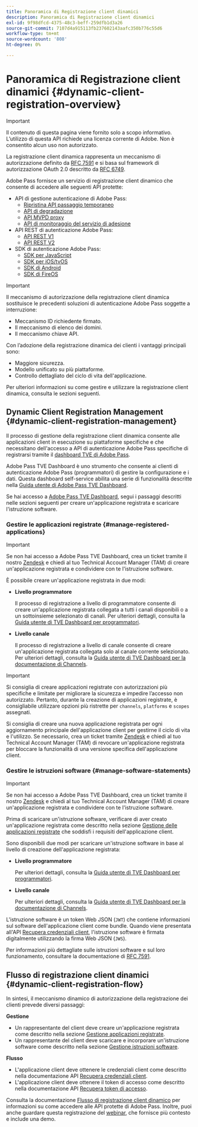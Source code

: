 ```yaml
---
title: Panoramica di Registrazione client dinamici
description: Panoramica di Registrazione client dinamici
exl-id: 9f98dfcd-4375-48c3-beff-259dfb1d3a26
source-git-commit: 7107d4a915113fb237602143aafc350b776c55d6
workflow-type: tm+mt
source-wordcount: '808'
ht-degree: 0%

---
```


# Panoramica di Registrazione client dinamici {#dynamic-client-registration-overview}

>[!IMPORTANT]
>
> Il contenuto di questa pagina viene fornito solo a scopo informativo. L’utilizzo di questa API richiede una licenza corrente di Adobe. Non è consentito alcun uso non autorizzato.

La registrazione client dinamica rappresenta un meccanismo di autorizzazione definito da [RFC 7591](https://datatracker.ietf.org/doc/html/rfc7591) e si basa sul framework di autorizzazione OAuth 2.0 descritto da [RFC 6749](https://datatracker.ietf.org/doc/html/rfc6749).

Adobe Pass fornisce un servizio di registrazione client dinamico che consente di accedere alle seguenti API protette:

* API di gestione autenticazione di Adobe Pass:
   * [Ripristina API passaggio temporaneo](../reset-temp-pass.md)
   * [API di degradazione](../degradation-api-overview.md)
   * [API MVPD proxy](../proxy-mvpd-webserv.md)
   * [API di monitoraggio del servizio di adesione](../entitlement-service-monitoring-api.md)
* API REST di autenticazione Adobe Pass:
   * [API REST V1](../rest-api-reference.md)
   * [API REST V2](../rest-api-v2/apis/rest-api-v2-apis-overview.md)
* SDK di autenticazione Adobe Pass:
   * [SDK per JavaScript](../javascript-sdk-api-reference.md)
   * [SDK per iOS/tvOS](../iostvos-sdk-api-reference.md)
   * [SDK di Android](../android-sdk-api-reference.md)
   * [SDK di FireOS](../amazon-fireos-native-client-api-reference.md)

>[!IMPORTANT]
>
> Il meccanismo di autorizzazione della registrazione client dinamica sostituisce le precedenti soluzioni di autenticazione Adobe Pass soggette a interruzione:
>
> * Meccanismo ID richiedente firmato.
> * Il meccanismo di elenco dei domini.
> * Il meccanismo chiave API.

Con l’adozione della registrazione dinamica dei clienti i vantaggi principali sono:

* Maggiore sicurezza.
* Modello unificato su più piattaforme.
* Controllo dettagliato del ciclo di vita dell&#39;applicazione.

Per ulteriori informazioni su come gestire e utilizzare la registrazione client dinamica, consulta le sezioni seguenti.

## Dynamic Client Registration Management {#dynamic-client-registration-management}

Il processo di gestione della registrazione client dinamica consente alle applicazioni client in esecuzione su piattaforme specifiche e che necessitano dell&#39;accesso a API di autenticazione Adobe Pass specifiche di registrarsi tramite il [dashboard TVE di Adobe Pass](https://experience.adobe.com/#/pass/authentication).

Adobe Pass TVE Dashboard è uno strumento che consente ai clienti di autenticazione Adobe Pass (programmatori) di gestire la configurazione e i dati. Questa dashboard self-service abilita una serie di funzionalità descritte nella [Guida utente di Adobe Pass TVE Dashboard](../tve-dashboard/new-tve-dashboard/tve-dashboard-overview.md).

Se hai accesso a [Adobe Pass TVE Dashboard](https://experience.adobe.com/#/pass/authentication), segui i passaggi descritti nelle sezioni seguenti per creare un&#39;applicazione registrata e scaricare l&#39;istruzione software.

### Gestire le applicazioni registrate {#manage-registered-applications}

>[!IMPORTANT]
>
> Se non hai accesso a Adobe Pass TVE Dashboard, crea un ticket tramite il nostro [Zendesk](https://adobeprimetime.zendesk.com) e chiedi al tuo Technical Account Manager (TAM) di creare un&#39;applicazione registrata e condividere con te l&#39;istruzione software.

È possibile creare un&#39;applicazione registrata in due modi:

* **Livello programmatore**

  Il processo di registrazione a livello di programmatore consente di creare un&#39;applicazione registrata collegata a tutti i canali disponibili o a un sottoinsieme selezionato di canali. Per ulteriori dettagli, consulta la [Guida utente di TVE Dashboard per programmatori](../tve-dashboard/new-tve-dashboard/tve-dashboard-programmers.md).


* **Livello canale**

  Il processo di registrazione a livello di canale consente di creare un&#39;applicazione registrata collegata solo al canale corrente selezionato. Per ulteriori dettagli, consulta la [Guida utente di TVE Dashboard per la documentazione di Channels](../tve-dashboard/new-tve-dashboard/tve-dashboard-channels.md).

>[!IMPORTANT]
>
> Si consiglia di creare applicazioni registrate con autorizzazioni più specifiche e limitate per migliorare la sicurezza e impedire l’accesso non autorizzato. Pertanto, durante la creazione di applicazioni registrate, è consigliabile utilizzare opzioni più ristrette per `channels`, `platforms` e `scopes` assegnati.
>
> Si consiglia di creare una nuova applicazione registrata per ogni aggiornamento principale dell&#39;applicazione client per gestirne il ciclo di vita e l&#39;utilizzo. Se necessario, crea un ticket tramite [Zendesk](https://adobeprimetime.zendesk.com) e chiedi al tuo Technical Account Manager (TAM) di revocare un&#39;applicazione registrata per bloccare la funzionalità di una versione specifica dell&#39;applicazione client.

### Gestire le istruzioni software {#manage-software-statements}

>[!IMPORTANT]
>
> Se non hai accesso a Adobe Pass TVE Dashboard, crea un ticket tramite il nostro [Zendesk](https://adobeprimetime.zendesk.com) e chiedi al tuo Technical Account Manager (TAM) di creare un&#39;applicazione registrata e condividere con te l&#39;istruzione software.

Prima di scaricare un&#39;istruzione software, verificare di aver creato un&#39;applicazione registrata come descritto nella sezione [Gestione delle applicazioni registrate](#manage-registered-applications) che soddisfi i requisiti dell&#39;applicazione client.

Sono disponibili due modi per scaricare un&#39;istruzione software in base al livello di creazione dell&#39;applicazione registrata:

* **Livello programmatore**

  Per ulteriori dettagli, consulta la [Guida utente di TVE Dashboard per programmatori](../tve-dashboard/new-tve-dashboard/tve-dashboard-programmers.md).

* **Livello canale**

  Per ulteriori dettagli, consulta la [Guida utente di TVE Dashboard per la documentazione di Channels](../tve-dashboard/new-tve-dashboard/tve-dashboard-channels.md).

L&#39;istruzione software è un token Web JSON (`JWT`) che contiene informazioni sul software dell&#39;applicazione client come bundle. Quando viene presentata all&#39;API [Recupera credenziali client](./apis/dynamic-client-registration-apis-retrieve-client-credentials.md), l&#39;istruzione software è firmata digitalmente utilizzando la firma Web JSON (`JWS`).

Per informazioni più dettagliate sulle istruzioni software e sul loro funzionamento, consultare la documentazione di [RFC 7591](https://tools.ietf.org/html/rfc7591).

## Flusso di registrazione client dinamici  {#dynamic-client-registration-flow}

In sintesi, il meccanismo dinamico di autorizzazione della registrazione dei clienti prevede diversi passaggi:

**Gestione**

* Un rappresentante del client deve creare un&#39;applicazione registrata come descritto nella sezione [Gestione applicazioni registrate](#manage-registered-applications).
* Un rappresentante del client deve scaricare e incorporare un&#39;istruzione software come descritto nella sezione [Gestione istruzioni software](#manage-software-statements).

**Flusso**

* L&#39;applicazione client deve ottenere le credenziali client come descritto nella documentazione API [Recupera credenziali client](./apis/dynamic-client-registration-apis-retrieve-client-credentials.md).
* L&#39;applicazione client deve ottenere il token di accesso come descritto nella documentazione API [Recupera token di accesso](./apis/dynamic-client-registration-apis-retrieve-access-token.md).

Consulta la documentazione [Flusso di registrazione client dinamico](./flows/dynamic-client-registration-flow.md) per informazioni su come accedere alle API protette di Adobe Pass. Inoltre, puoi anche guardare questa registrazione del [webinar](https://my.adobeconnect.com/pzkp8ujrigg1/), che fornisce più contesto e include una demo.
